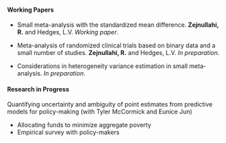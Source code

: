 #### Working Papers

 - Small meta-analysis with the standardized mean difference. **Zejnullahi, R.** and Hedges, L.V. *Working paper*.

 - Meta-analysis of randomized clinical trials based on binary data and a small number of studies. **Zejnullahi, R.** and Hedges, L.V. *In preparation*.
 
 - Considerations in heterogeneity variance estimation in small meta-analysis. *In preparation*.


#### Research in Progress

Quantifying uncertainty and ambiguity of point estimates from predictive models for policy-making (with Tyler McCormick and Eunice Jun)
 - Allocating funds to minimize aggregate poverty
 - Empirical survey with policy-makers

